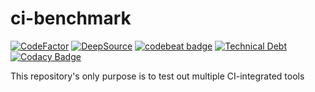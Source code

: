# ci-benchmark

[![CodeFactor](https://www.codefactor.io/repository/github/frgfm/ci-benchmark/badge)](https://www.codefactor.io/repository/github/frgfm/ci-benchmark)
[![DeepSource](https://deepsource.io/gh/frgfm/ci-benchmark.svg/?label=active+issues&show_trend=true&token=vQZ-BPGQGcaH6f6R1WenVBmk)](https://deepsource.io/gh/frgfm/ci-benchmark/?ref=repository-badge)
[![codebeat badge](https://codebeat.co/badges/8840ed0e-1b83-40c0-823a-25a6dbf7ab47)](https://codebeat.co/projects/github-com-frgfm-ci-benchmark-main)
[![Technical Debt](https://sonarcloud.io/api/project_badges/measure?project=frgfm_ci-benchmark&metric=sqale_index)](https://sonarcloud.io/summary/new_code?id=frgfm_ci-benchmark)
[![Codacy Badge](https://app.codacy.com/project/badge/Grade/571e84d1b1b74a6b9f1a639ca06e3e06)](https://www.codacy.com/gh/frgfm/ci-benchmark/dashboard?utm_source=github.com&amp;utm_medium=referral&amp;utm_content=frgfm/ci-benchmark&amp;utm_campaign=Badge_Grade)

This repository's only purpose is to test out multiple CI-integrated tools
